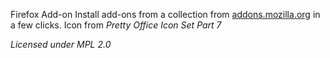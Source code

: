 Firefox Add-on
Install add-ons from a collection from [addons.mozilla.org](https://addons.mozilla.org/en-US/firefox/) in a few clicks. Icon from _Pretty Office Icon Set Part 7_


_Licensed under MPL 2.0_